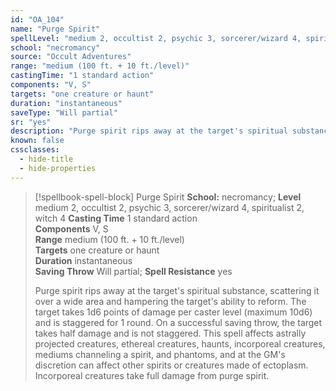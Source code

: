 ```yaml
---
id: "OA_104"
name: "Purge Spirit"
spellLevel: "medium 2, occultist 2, psychic 3, sorcerer/wizard 4, spiritualist 2, witch 4"
school: "necromancy"
source: "Occult Adventures"
range: "medium (100 ft. + 10 ft./level)"
castingTime: "1 standard action"
components: "V, S"
targets: "one creature or haunt"
duration: "instantaneous"
saveType: "Will partial"
sr: "yes"
description: "Purge spirit rips away at the target's spiritual substance, scattering it over a wide area and hampering the target's ability to reform. The target takes 1d6 points of damage per caster level (maximum 10d6) and is staggered for 1 round. On a successful saving throw, the target takes half damage and is not staggered. This spell affects astrally projected creatures, ethereal creatures, haunts, incorporeal creatures, mediums channeling a spirit, and phantoms, and at the GM's discretion can affect other spirits or creatures made of ectoplasm. Incorporeal creatures take full damage from purge spirit."
known: false
cssclasses:
  - hide-title
  - hide-properties
---
```


> [!spellbook-spell-block] Purge Spirit
> **School:** necromancy; **Level** medium 2, occultist 2, psychic 3, sorcerer/wizard 4, spiritualist 2, witch 4
> **Casting Time** 1 standard action  
> **Components** V, S  
> **Range** medium (100 ft. + 10 ft./level)  
> **Targets** one creature or haunt  
> **Duration** instantaneous  
> **Saving Throw** Will partial; **Spell Resistance** yes
> 
> Purge spirit rips away at the target's spiritual substance, scattering it over a wide area and hampering the target's ability to reform. The target takes 1d6 points of damage per caster level (maximum 10d6) and is staggered for 1 round. On a successful saving throw, the target takes half damage and is not staggered. This spell affects astrally projected creatures, ethereal creatures, haunts, incorporeal creatures, mediums channeling a spirit, and phantoms, and at the GM's discretion can affect other spirits or creatures made of ectoplasm. Incorporeal creatures take full damage from purge spirit.
